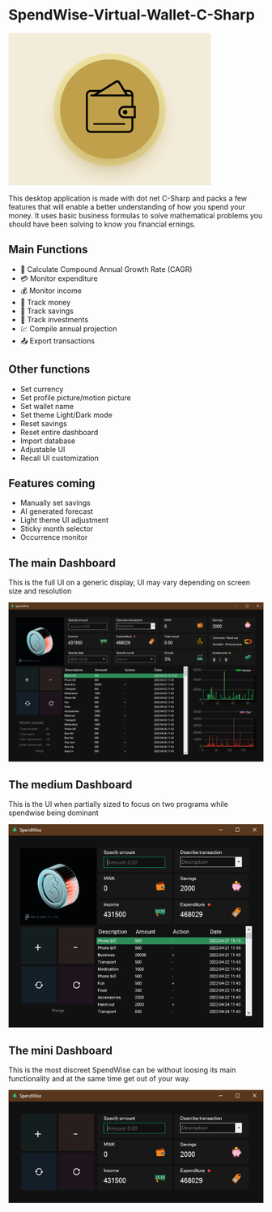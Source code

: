 # SpendWise-Virtual-Wallet-C-Sharp

<img src ="screenshots/splash.gif" alt="Splash screen">

This desktop application is made with dot net C-Sharp and packs a few features that will enable a better understanding of how you spend your money.
It uses basic business formulas to solve mathematical problems you should have been solving to know you financial ernings.

## Main Functions

- 🌱 Calculate Compound Annual Growth Rate (CAGR)
- 💳 Monitor expenditure 
- 💰 Monitor income
- 💸 Track money
- 🐖 Track savings
- 🥅 Track investments
- 💹 Compile annual projection 
- 📤 Export transactions 

## Other functions 

- Set currency 
- Set profile picture/motion picture 
- Set wallet name
- Set theme Light/Dark mode
- Reset savings 
- Reset entire dashboard 
- Import database 
- Adjustable UI
- Recall UI customization 

## Features coming 

- Manually set savings 
- AI generated forecast 
- Light theme UI adjustment
- Sticky month selector 
- Occurrence monitor

## The main Dashboard 

This is the full UI on a generic display, UI may vary depending on screen size and resolution 

<img src ="screenshots/SpendWise-Max.png" alt="Main interface">

## The medium Dashboard 

This is the UI when partially sized to focus on two programs while spendwise being dominant 

<img src ="screenshots/SpendWise-Mid.png" alt="Medium sized interface">

## The mini Dashboard 

This is the most discreet SpendWise can be without loosing its main functionality and at the same time get out of your way. 

<img src ="screenshots/SpendWise-Mini.png" alt="Minimal sized interface">

